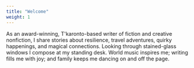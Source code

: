 ```yaml
---
title: "Welcome"
weight: 1
---
```


As an award-winning, T'karonto-based writer of fiction and creative nonfiction, I share stories about resilience, travel adventures, quirky happenings, and magical connections. Looking through stained-glass windows I compose at my standing desk. World music inspires me; writing fills me with joy; and family keeps me dancing on and off the page. 
